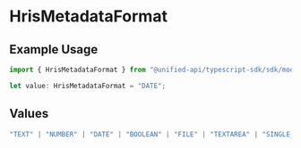 # HrisMetadataFormat

## Example Usage

```typescript
import { HrisMetadataFormat } from "@unified-api/typescript-sdk/sdk/models/shared";

let value: HrisMetadataFormat = "DATE";
```

## Values

```typescript
"TEXT" | "NUMBER" | "DATE" | "BOOLEAN" | "FILE" | "TEXTAREA" | "SINGLE_SELECT" | "MULTIPLE_SELECT" | "MEASUREMENT" | "PRICE" | "YES_NO" | "CURRENCY" | "URL"
```